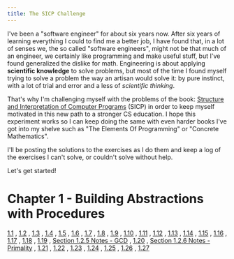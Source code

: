 ```yaml
---
title: The SICP Challenge
---
```


I've been a "software engineer" for about six years now. After six years of learning everything I could to find me a better job, I have found that, in a lot of senses we, the so called "software engineers", might not be that much of an engineer, we certainly like programming and make useful stuff, but I've found generalized the dislike for math. Engineering is about applying **scientific knowledge** to solve problems, but most of the time I found myself trying to solve a problem the way an artisan would solve it: by pure instinct, with a lot of trial and error and a less of *scientific thinking*.

That's why I'm challenging myself with the problems of the book: [Structure and Interpretation of Computer Programs](https://mitpress.mit.edu/sicp/full-text/book/book.html) (SICP) in order to keep myself motivated in this new path to a stronger CS education. I hope this experiment works so I can keep doing the same with even harder books I've got into my shelve such as "The Elements Of Programming" or "Concrete Mathematics".

I'll be posting the solutions to the exercises as I do them and keep a log of the exercises I can't solve, or couldn't solve without help.

Let's get started!

# Chapter 1 - Building Abstractions with Procedures

[1.1](/sicp/1.1.html) , [1.2](/sicp/1.2.html) , [1.3](/sicp/1.3.html) , [1.4](/sicp/1.4.html) , [1.5](/sicp/1.5.html) , [1.6](/sicp/1.6.html) , [1.7](/sicp/1.7.html) , [1.8](/sicp/1.8.html) , [1.9](/sicp/1.9.html) , [1.10](/sicp/1.10.html) , [1.11](/sicp/1.11.html) , [1.12](/sicp/1.12.html) , [1.13](/sicp/1.13.html) , [1.14](/sicp/1.14.html) , [1.15](/sicp/1.15.html) , [1.16](/sicp/1.16.html) , [1.17](/sicp/1.17.html) , [1.18](/sicp/1.18.html) , [1.19](/sicp/1.19.html) , [Section 1.2.5 Notes - GCD](/sicp/1.2.5-highlights.html) , [1.20](/sicp/1.20.html) , [Section 1.2.6 Notes - Primality](/sicp/1.2.6-highlights.html) , [1.21](/sicp/1.21.html) , [1.22](/sicp/1.22.html) , [1.23](/sicp/1.23.html) , [1.24](/sicp/1.24.html) , [1.25](/sicp/1.25.html) , [1.26](/sicp/1.26.html) , [1.27](/sicp/1.27.html)
